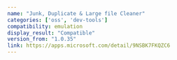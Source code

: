```yaml
---
name: "Junk, Duplicate & Large file Cleaner"
categories: ['oss', 'dev-tools']
compatibility: emulation
display_result: "Compatible"
version_from: "1.0.35"
link: https://apps.microsoft.com/detail/9NSBK7FKQZC6
---
```

